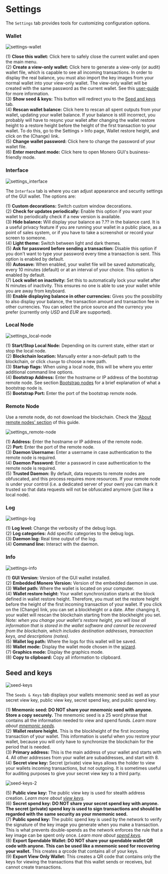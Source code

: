 # Settings
The `Settings` tab provides tools for customizing configuration options.

### Wallet
![settings-wallet](../media/black_settings-wallet.png)

(1) **Close this wallet:** Click here to safely close the current wallet and open the main menu.  
(2) **Create a view-only wallet:** Click here to generate a view-only (or audit) wallet file, which is capable to see all incoming transactions. In order to display the real balance, you must also import the key images from your normal wallet into your view-only wallet. The view-only wallet will be created with the same password as the current wallet. See this [user-guide](https://getmonero.org/resources/user-guides/view_only.html) for more information.  
(3) **Show seed & keys:** This button will redirect you to the [Seed and keys](#seed-and-keys) tab.  
(4) **Rescan wallet balance:** Click here to rescan all spent outputs from your wallet, updating your wallet balance. If your balance is still incorrect, you probably will have to resync your wallet after changing the wallet restore height to a restore height before the height of the first transaction to your wallet. To do this, go to the Settings > Info page, Wallet restore height, and click on the (Change) link.  
(5) **Change wallet password:** Click here to change the password of your wallet file.  
(6) **Enter merchant mode:** Click here to open Monero GUI's business-friendly mode.  


### Interface
![settings_interface](../media/black_settings-interface.png)

The `Interface` tab is where you can adjust appearance and security settings of the GUI wallet. The options are:

(1) **Custom decorations:** Switch custom window decorations.  
(2) **Check for updates periodically:** Enable this option if you want your wallet to periodically check if a new version is available.  
(3) **Hide balance:** Will display your balance as ?.?? in the balance card. It is a useful privacy feature if you are running your wallet in a public place, as a point of sales system, or if you have to take a screenshot or record your screen to someone.  
(4) **Light theme:** Switch between light and dark themes.  
(5) **Ask for password before sending a transaction:** Disable this option if you don't want to type your password every time a transaction is sent. This option is enabled by default.  
(6) **Autosave:** When enabled, your wallet file will be saved automatically, every 10 minutes (default) or at an interval of your choice. This option is enabled by default.  
(7) **Lock wallet on inactivity:** Set this to automatically lock your wallet after N minutes of inactivity. This ensures no one is able to use your wallet while you are away from keyboard.  
(8) **Enable displaying balance in other currencies:** Gives you the possibility to also display your balance, the transaction amount and transaction fee in other currencies. You can select the price source and the currency you prefer (currently only *USD* and *EUR* are supported).

### Local Node
![settings_local-node](../media/black_settings-node-local_node.png)

(1) **Start/Stop Local Node:** Depending on its current state, either start or stop the local node.  
(2) **Blockchain location:** Manually enter a non-default path to the blockchain, or click `change` to choose a new path.  
(3) **Startup flags:** When using a local node, this will be where you enter additional command line options.  
(4) **Bootstrap Address:** Enter the hostname or IP address of the bootstrap remote node. See section [Bootstrap nodes](#bootstrap-nodes) for a brief explanation of what a bootstrap node is.  
(5) **Bootstrap Port:** Enter the port of the bootstrap remote node.  

### Remote Node
Use a remote node, do not download the blockchain. Check the ['About remote nodes' section](#about-remote-nodes) of this guide.

![settings_remote-node](../media/black_settings-node-remote_node.png)

(1) **Address:** Enter the hostname or IP address of the remote node.  
(2) **Port:** Enter the port of the remote node.  
(3) **Daemon Username:**  Enter a username in case authentication to the remote node is required.  
(4) **Daemon Password:**  Enter a password in case authentication to the remote node is required.  
(5) **Trusted Daemon:** By default, data requests to remote nodes are obfuscated, and this process requires more resources. If your remote node is under your control (i.e. a dedicated server of your own) you can mark it trusted so that data requests will not be obfuscated anymore (just like a local node).

### Log
![settings-log](../media/black_settings-log.png)

(1) **Log level:** Change the verbosity of the debug logs.  
(2) **Log categories:** Add specific categories to the debug logs.  
(3) **Daemon log:** Real time output of the log.  
(4) **Command line:** Interact with the daemon.

### Info
![settings-info](../media/black_settings-info.png)

(1) **GUI Version:** Version of the GUI wallet installed.  
(2) **Embedded Monero Version:** Version of the embedded daemon in use.  
(3) **Wallet path:** Where the wallet is located on your computer.  
(4) **Wallet restore height:** Your wallet synchronization starts at the block defined in wallet restore height. Therefore, you must set the restore height before the height of the first incoming transaction of your wallet. If you click on the (Change) link, you can set a blockheight or a date. After changing it, your wallet will rescan the blockchain starting from the blockheight you set. *Note: when you change your wallet's restore height, you will lose all information that is stored in the wallet software and cannot be recovered from the blockchain, which includes destination addresses, transaction keys, and descriptions (notes).*   
(5) **Wallet log path:** Where the logs for this wallet will be saved.  
(6) **Wallet mode:** Display the wallet mode chosen in the [wizard](#choose-wallet-mode).  
(7) **Graphics mode:** Display the graphics mode.  
(8) **Copy to clipboard:** Copy all information to clipboard.  

## Seed and keys
![seed-keys](../media/black_seed-keys.png)

The `Seeds & Keys` tab displays your wallets mnemonic seed as well as your secret view key, public view key, secret spend key, and public spend key.

(1) **Mnemonic seed: DO NOT share your mnemonic seed with anyone. Store a copy securely.** The mnemonic seed is a 25 word phrase that contains all the information needed to view and spend funds. *Learn more about [mnemonic seeds](https://getmonero.org/resources/moneropedia/mnemonicseed.html).*  
(2) **Wallet restore height.** This is the blockheight of the first incoming transaction of your wallet. This information is useful when you restore your wallet, because you will only have to synchronize the blockchain for the period that is needed.  
(3) **Primary address:** This is the main address of your wallet and starts with 4. All other addresses from your wallet are subaddresses, and start with 8.  
(4) **Secret view key:** Secret (private) view keys allows the holder to view your wallets incoming transactions, but not outgoing. It is sometimes useful for auditing purposes to give your secret view key to a third party.  

![seed-keys-2](../media/black_seed-keys_2.png)

(5) **Public view key:** The public view key is used for stealth address creation. *Learn more about [view keys](https://getmonero.org/resources/moneropedia/viewkey.html).*  
(6) **Secret spend key: DO NOT share your secret spend key with anyone. The secret (private) spend key is used to sign transactions and should be regarded with the same security as your mnemonic seed.**  
(7) **Public spend key:** The public spend key is used by the network to verify the signature of the key image you generate when you make a transaction. This is what prevents double-spends as the network enforces the rule that a key image can be spent only once. *Learn more about [spend keys](https://getmonero.org/resources/moneropedia/spendkey.html).*  
(8) **Export Spendable Wallet: DO NOT share your spendable wallet QR code with anyone. This can be used like a mnemonic seed for recovering your wallet.** This creates a qrcode that contains all of your keys.  
(9) **Export View Only Wallet:** This creates a QR code that contains only the keys for viewing the transactions that this wallet sends or receives, but cannot create transactions.  
